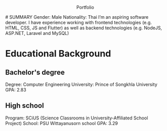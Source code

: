 <p style="text-align: center;">Portfolio</p>
# SUMMARY
Gender: Male
Nationality: Thai
I’m an aspiring software developer.  I have experience working with frontend technologies (e.g. HTML, CSS, JS and Flutter) as well as backend technologies (e.g. NodeJS, ASP.NET, Laravel and MySQL) 

# Educational Background
## Bachelor's degree
Degree: Computer Engineering
University: Prince of Songkhla University
GPA: 2.83

## High school
Program: SCiUS (Science Classrooms in University-Affiliated School Project)
School: PSU Wittayanusorn school
GPA: 3.29

